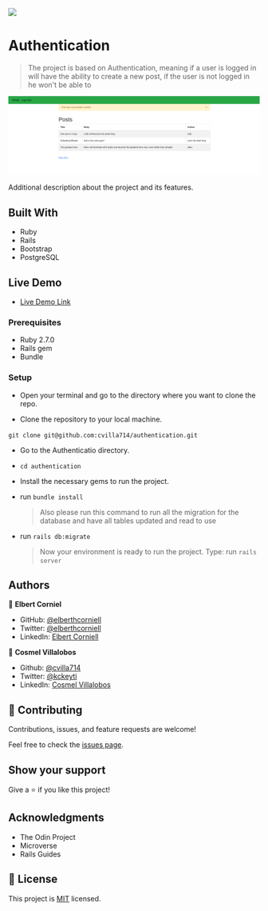 ![](https://img.shields.io/badge/Microverse-blueviolet)

# Authentication

> The project is based on Authentication, meaning if a user is logged in
> will have the ability to create a new post, if the user is not logged in
> he won't be able to

![screenshot](./authentication.png)

Additional description about the project and its features.

## Built With

- Ruby
- Rails
- Bootstrap
- PostgreSQL

## Live Demo

- [Live Demo Link](https://thawing-headland-81902.herokuapp.com/)

### Prerequisites

- Ruby 2.7.0
- Rails gem
- Bundle

### Setup

- Open your terminal and go to the directory where you want to clone the repo.

- Clone the repository to your local machine.

`git clone git@github.com:cvilla714/authentication.git`

- Go to the Authenticatio directory.

- `cd authentication`

- Install the necessary gems to run the project.

- run `bundle install`
  > Also please run this command to run all the migration for the database and have all tables updated and read to use
- run `rails db:migrate`
  > Now your environment is ready to run the project. Type:
  > run `rails server`

## Authors

👤 **Elbert Corniel**

- GitHub: [@elberthcorniell](https://github.com/elberthcorniell)
- Twitter: [@elberthcorniell](https://twitter.com/elberthcorniell)
- LinkedIn: [Elbert Corniell](https://www.linkedin.com/in/elbert-corniell-989183159/)

👤 **Cosmel Villalobos**

- Github: [@cvilla714](https://github.com/cvilla714)
- Twitter: [@kckeyti](https://twitter.com/kckeyti)
- LinkedIn: [Cosmel Villalobos](https://www.linkedin.com/in/cosvilla/)

## 🤝 Contributing

Contributions, issues, and feature requests are welcome!

Feel free to check the [issues page](issues/).

## Show your support

Give a ⭐️ if you like this project!

## Acknowledgments

- The Odin Project
- Microverse
- Rails Guides

## 📝 License

This project is [MIT](lic.url) licensed.
